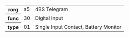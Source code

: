 <table>
    <tr>
      <th>rorg</th>
      <td>a5</td>
      <td>4BS Telegram</td>
    </tr>
    <tr>
      <th>func</th>
      <td>30</td>
      <td>Digital Input</td>
    </tr>
    <tr>
      <th>type</th>
      <td>01</td>
      <td>Single Input Contact, Battery Monitor</td>
    </tr>
  </table>